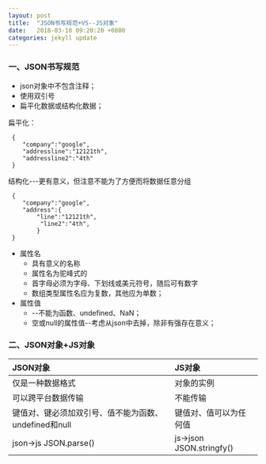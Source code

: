 ```yaml
---
layout: post
title:  "JSON书写规范+VS--JS对象"
date:   2018-03-18 09:20:20 +0800
categories: jekyll update
---
```


### 一、JSON书写规范
* json对象中不包含注释；
* 使用双引号
* 扁平化数据或结构化数据；

扁平化：
    
     {
        "company":"google",
        "addressline":"12121th",
        "addressline2":"4th"
     }

结构化---更有意义，但注意不能为了方便而将数据任意分组
    
     {
        "company":"google",
        "address":{
            "line":"12121th",
             "line2":"4th",
            }
     }

* 属性名
   * 具有意义的名称
   * 属性名为驼峰式的
   * 首字母必须为字母、下划线或美元符号，随后可有数字
   * 数组类型属性名应为复数，其他应为单数；
* 属性值
   * --不能为函数、undefined、NaN；
   * 空或null的属性值--考虑从json中去掉，除非有强存在意义；

### 二、JSON对象+JS对象

JSON对象|JS对象
:--- | :---
仅是一种数据格式 | 对象的实例
可以跨平台数据传输 | 不能传输
键值对、键必须加双引号、值不能为函数、undefined和null | 键值对、值可以为任何值
json->js JSON.parse() | js->json JSON.stringfy()

